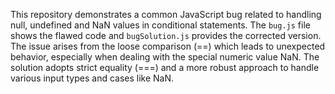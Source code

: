 This repository demonstrates a common JavaScript bug related to handling null, undefined and NaN values in conditional statements. The `bug.js` file shows the flawed code and `bugSolution.js` provides the corrected version.  The issue arises from the loose comparison (==) which leads to unexpected behavior, especially when dealing with the special numeric value NaN. The solution adopts strict equality (===) and a more robust approach to handle various input types and cases like NaN.